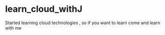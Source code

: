 # learn_cloud_withJ
Started learning cloud technologies , so if you want to learn come and learn with me
